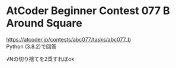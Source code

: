 # AtCoder Beginner Contest 077 B Around Square  
https://atcoder.jp/contests/abc077/tasks/abc077_b  
Python (3.8.2)で回答  

√Nの切り捨てを2乗すればok
